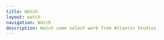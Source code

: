 ```yaml
---
title: Watch
layout: watch
navigation: Watch
description: Watch some select work from Atlantic Studios.
---
```


